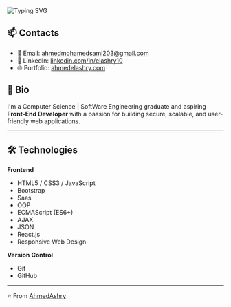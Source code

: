 ![Typing SVG](https://readme-typing-svg.demolab.com/?lines=Hello+There!+%F0%9F%96%90;This+is+Ahmed+Elashry;Software+Engineer+%F0%9F%92%BB;Front+End+Developer&color=FF0000&weight=900&font=Fira%20Code&center=false&width=435&height=50&duration=2000&pause=500)

## 📫 Contacts  
- 📧 Email: [ahmedmohamedsami203@gmail.com](mailto:your.email@example.com)  
- 💼 LinkedIn: [linkedin.com/in/elashry10](https://linkedin.com/in/your-link)  
- 🌐 Portfolio: [ahmedelashry.com](https://yourwebsite.com) 


## 📝 Bio 

I'm a Computer Science | SoftWare Engineering graduate and aspiring **Front-End Developer** with a passion for building secure, scalable, and user-friendly web applications.  

---

## 🛠️ Technologies  

**Frontend**  
- HTML5 / CSS3 / JavaScript
- Bootstrap
- Saas
- OOP
- ECMAScript (ES6+)
- AJAX
- JSON
- React.js
- Responsive Web Design  

**Version Control**  
- Git
- GitHub  

---


⭐️ From [AhmedAshry](https://github.com/AAshry10)
